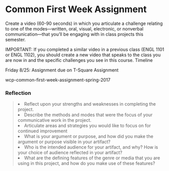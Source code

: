<h1>Common First Week Assignment</h1>

Create a video (60-90 seconds) in which you articulate a challenge relating to one of the modes—written, oral, visual, electronic, or nonverbal communication—that you’ll be engaging with in class projects this semester.

IMPORTANT: If you completed a similar video in a previous class (ENGL 1101 or ENGL 1102), you should create a new video that speaks to the class you are now in and the specific challenges you see in this course.
Timeline

Friday 8/25: Assignment due on T-Square
Assignment

wcp-common-first-week-assignment-spring-2017

<h3>Reflection</h3>

 > <li> Reflect upon your strengths and weaknesses in completing the project.
 > <li> Describe the methods and modes that were the focus of your communicative work in the project.
 > <li> Articulate areas and strategies you would like to focus on for continued improvement
 > <li> What is your argument or purpose, and how did you make the argument or purpose visible in your artifact?
 > <li> Who is the intended audience for your artifact, and why? How is your choice of audience reflected in your artifact?
 > <li> What are the defining features of the genre or media that you are using in this project, and how do you make use of these features?

